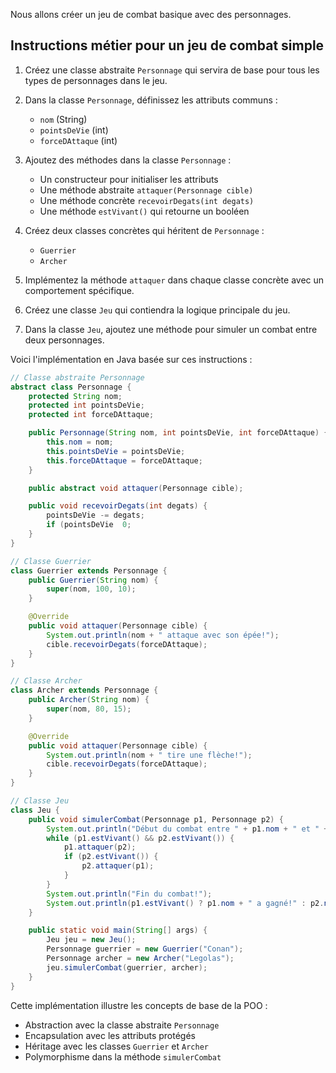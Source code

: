Nous allons créer un jeu de combat basique avec des personnages.

## Instructions métier pour un jeu de combat simple

1. Créez une classe abstraite `Personnage` qui servira de base pour tous les types de personnages dans le jeu.

2. Dans la classe `Personnage`, définissez les attributs communs :
   - `nom` (String)
   - `pointsDeVie` (int)
   - `forceDAttaque` (int)

3. Ajoutez des méthodes dans la classe `Personnage` :
   - Un constructeur pour initialiser les attributs
   - Une méthode abstraite `attaquer(Personnage cible)`
   - Une méthode concrète `recevoirDegats(int degats)`
   - Une méthode `estVivant()` qui retourne un booléen

4. Créez deux classes concrètes qui héritent de `Personnage` :
   - `Guerrier`
   - `Archer`

5. Implémentez la méthode `attaquer` dans chaque classe concrète avec un comportement spécifique.

6. Créez une classe `Jeu` qui contiendra la logique principale du jeu.

7. Dans la classe `Jeu`, ajoutez une méthode pour simuler un combat entre deux personnages.

Voici l'implémentation en Java basée sur ces instructions :

```java
// Classe abstraite Personnage
abstract class Personnage {
    protected String nom;
    protected int pointsDeVie;
    protected int forceDAttaque;

    public Personnage(String nom, int pointsDeVie, int forceDAttaque) {
        this.nom = nom;
        this.pointsDeVie = pointsDeVie;
        this.forceDAttaque = forceDAttaque;
    }

    public abstract void attaquer(Personnage cible);

    public void recevoirDegats(int degats) {
        pointsDeVie -= degats;
        if (pointsDeVie  0;
    }
}

// Classe Guerrier
class Guerrier extends Personnage {
    public Guerrier(String nom) {
        super(nom, 100, 10);
    }

    @Override
    public void attaquer(Personnage cible) {
        System.out.println(nom + " attaque avec son épée!");
        cible.recevoirDegats(forceDAttaque);
    }
}

// Classe Archer
class Archer extends Personnage {
    public Archer(String nom) {
        super(nom, 80, 15);
    }

    @Override
    public void attaquer(Personnage cible) {
        System.out.println(nom + " tire une flèche!");
        cible.recevoirDegats(forceDAttaque);
    }
}

// Classe Jeu
class Jeu {
    public void simulerCombat(Personnage p1, Personnage p2) {
        System.out.println("Début du combat entre " + p1.nom + " et " + p2.nom);
        while (p1.estVivant() && p2.estVivant()) {
            p1.attaquer(p2);
            if (p2.estVivant()) {
                p2.attaquer(p1);
            }
        }
        System.out.println("Fin du combat!");
        System.out.println(p1.estVivant() ? p1.nom + " a gagné!" : p2.nom + " a gagné!");
    }

    public static void main(String[] args) {
        Jeu jeu = new Jeu();
        Personnage guerrier = new Guerrier("Conan");
        Personnage archer = new Archer("Legolas");
        jeu.simulerCombat(guerrier, archer);
    }
}
```

Cette implémentation illustre les concepts de base de la POO :
- Abstraction avec la classe abstraite `Personnage`
- Encapsulation avec les attributs protégés
- Héritage avec les classes `Guerrier` et `Archer`
- Polymorphisme dans la méthode `simulerCombat`

